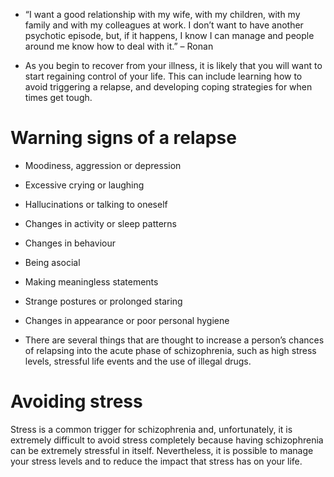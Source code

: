 - “I want a good relationship with my wife, with my children, with my family and with my colleagues at work. I don’t want to have another psychotic episode, but, if it happens, I know I can manage and people around me know how to deal with it.” – Ronan

- As you begin to recover from your illness, it is likely that you will want to start regaining control of your life. This can include learning how to avoid triggering a relapse, and developing coping strategies for when times get tough.

# Warning signs of a relapse
- Moodiness, aggression or depression
- Excessive crying or laughing
- Hallucinations or talking to oneself
- Changes in activity or sleep patterns
- Changes in behaviour
- Being asocial
- Making meaningless statements
- Strange postures or prolonged staring
- Changes in appearance or poor personal hygiene

- There are several things that are thought to increase a person’s chances of relapsing into the acute phase of schizophrenia, such as high stress levels, stressful life events and the use of illegal drugs.

# Avoiding stress
Stress is a common trigger for schizophrenia and, unfortunately, it is extremely difficult to avoid stress completely because having schizophrenia can be extremely stressful in itself. Nevertheless, it is possible to manage your stress levels and to reduce the impact that stress has on your life.
